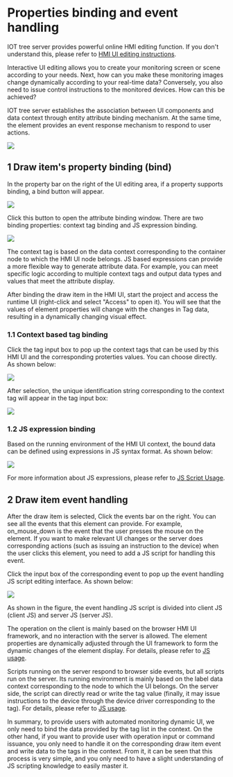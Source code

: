 Properties binding and event handling
==



IOT tree server provides powerful online HMI editing function. If you don't understand this, please refer
to [HMI UI editing instructions][qn_hmi_edit].

Interactive UI editing allows you to create your monitoring screen or scene according to your needs. Next, how can you
make these monitoring images change dynamically according to your real-time data? Conversely, you also need to issue
control instructions to the monitored devices. How can this be achieved?

IOT tree server establishes the association between UI components and data context through entity attribute binding
mechanism. At the same time, the element provides an event response mechanism to respond to user actions.


<img src="../img/hmi/h012.png"/>

## 1 Draw item's property binding (bind)

In the property bar on the right of the UI editing area, if a property supports binding, a bind button will appear.

<img src="../img/hmi_bind1.png">




Click this button to open the attribute binding window. There are two binding properties: context tag binding and JS
expression binding.


<img src="../img/hmi_bind2.png">




The context tag is based on the data context corresponding to the container node to which the HMI UI node belongs. JS
based expressions can provide a more flexible way to generate attribute data. For example, you can meet specific logic
according to multiple context tags and output data types and values that meet the attribute display.

After binding the draw item in the HMI UI, start the project and access the runtime UI (right-click and select "Access"
to open it). You will see that the values of element properties will change with the changes in Tag data, resulting in a
dynamically changing visual effect.

### 1.1 Context based tag binding

Click the tag input box to pop up the context tags that can be used by this HMI UI and the corresponding proterties
values. You can choose directly. As shown below:

<img src="../img/hmi_bind3.png">



After selection, the unique identification string corresponding to the context tag will appear in the tag input box:


<img src="../img/hmi_bind4.png">

### 1.2 JS expression binding

Based on the running environment of the HMI UI context, the bound data can be defined using expressions in JS syntax
format. As shown below:

<img src="../img/hmi_bind5.png">




For more information about JS expressions, please refer to [JS Script Usage][qn_js_exp].

## 2 Draw item event handling

After the draw item is selected, Click the events bar on the right. You can see all the events that this element can
provide. For example, on_mouse_down is the event that the user presses the mouse on the element. If you want to make
relevant UI changes or the server does corresponding actions (such as issuing an instruction to the device) when the
user clicks this element, you need to add a JS script for handling this event.

Click the input box of the corresponding event to pop up the event handling JS script editing interface. As shown below:

<img src="../img/hmi_bind_evt1.png">




As shown in the figure, the event handling JS script is divided into client JS (client JS) and server JS (server JS).

The operation on the client is mainly based on the browser HMI UI framework, and no interaction with the server is
allowed. The element properties are dynamically adjusted through the UI framework to form the dynamic changes of the
element display. For details, please refer to [JS usage][qn_js_exp].

Scripts running on the server respond to browser side events, but all scripts run on the server. Its running environment
is mainly based on the label data context corresponding to the node to which the UI belongs. On the server side, the
script can directly read or write the tag value (finally, it may issue instructions to the device through the device
driver corresponding to the tag). For details, please refer to [JS usage][qn_js_exp].

In summary, to provide users with automated monitoring dynamic UI, we only need to bind the data provided by the tag
list in the context. On the other hand, if you want to provide user with operation input or command issuance, you only
need to handle it on the corresponding draw item event and write data to the tags in the context. From it, it can be
seen that this process is very simple, and you only need to have a slight understanding of JS scripting knowledge to
easily master it.


[qn_js_exp]: ../js/index.md

[adv_js_exp]: ../advanced/adv_js_exp.md

[qn_hmi_edit]: ./hmi_edit.md
